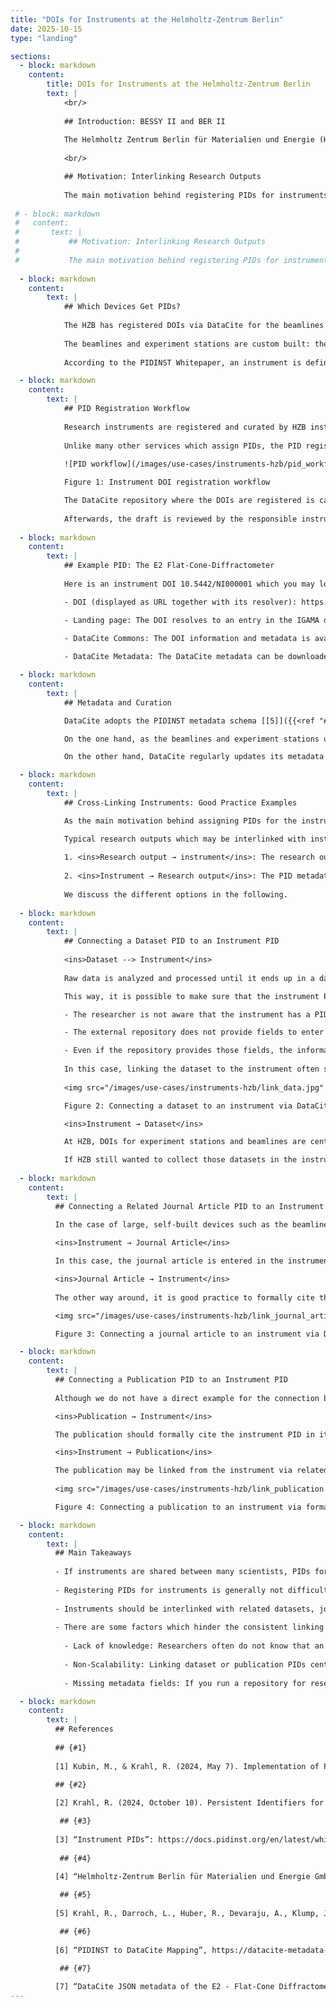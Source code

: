 ```yaml
---
title: "DOIs for Instruments at the Helmholtz-Zentrum Berlin"
date: 2025-10-15
type: "landing"

sections:
  - block: markdown
    content:
        title: DOIs for Instruments at the Helmholtz-Zentrum Berlin
        text: |
            <br/>          
  
            ## Introduction: BESSY II and BER II
            
            The Helmholtz Zentrum Berlin für Materialien und Energie (HZB) operates the BESSY II synchrotron radiation source and, until the end of 2019, did operate the BER II neutron source.  BESSY II is a third-generation synchrotron radiation source that produces extremely bright X-ray light which is fed through beamlines to experiment stations, where researchers use it for their experiments. The radiation is directed onto a sample, resulting in measurements which can be used to examine the sample. BER II had a reactor as a neutron source. Neutrons were generated as a chain reaction within the reactor. Some of them were led into beamlines and could be used to examine samples at experiment stations.
        
            <br/>

            ## Motivation: Interlinking Research Outputs
            
            The main motivation behind registering PIDs for instruments is to improve the interlinking of research outputs. Linking a dataset to the instrument that generated it provides more detailed provenance information for the dataset. For instance, the instrument PID could contain or reference specific technical details about the instrument that are pertinent to the dataset generation, thereby enhancing the FAIRness of the research data. Furthermore, interlinking datasets and instruments makes it easier to track an instrument's scientific output, or to find other datasets generated by the same instrument [[1]]({{<ref "#1" >}}).
        
 # - block: markdown
 #   content:
 #       text: |
 #           ## Motivation: Interlinking Research Outputs
 #           
 #           The main motivation behind registering PIDs for instruments is to improve the interlinking of research outputs. Linking a dataset to the instrument that generated it provides more detailed provenance information for the dataset. For instance, the instrument PID could contain or reference specific technical details about the instrument that are pertinent to the dataset generation, thereby enhancing the FAIRness of the research data. Furthermore, interlinking datasets and instruments makes it easier to track an instrument's scientific output, or to find other datasets generated by the same instrument [[1]]({{<ref "#1" >}}).
            
  - block: markdown
    content:
        text: |
            ## Which Devices Get PIDs?
          
            The HZB has registered DOIs via DataCite for the beamlines of BER II and the beamlines and experiment stations of BESSY II. In the case of BESSY II, the process of registering DOIs for all beamlines and experiment stations has started but is not yet complete, simply due to staffing capacity issues. Currently, there are 24 instrument DOIs already registered, including 15 beamlines of BER II, 5 beamlines of BESSY II and 4 experiment stations of BESSY II. As there are a total of approximately 45 beamlines and 60 experiment stations at BESSY II, more DOIs are planned to be registered at a later stage.
            
            The beamlines and experiment stations are custom built: they are one of a kind and there is no external manufacturer or model. They may contain off-the-shelf components, though. It takes the combination of a beamline and an experimental station to conduct a measurement. In the case of BER II, the beamlines and experiment stations were permanently connected to each other and considered as a single instrument. For BESSY II, some experiment stations are fixedly attached to a beamline, some stations may be moved between beamlines. Hence, DOIs are separately assigned to beamlines and experiment stations such that two DOIs together can uniquely identify the experimental environment [[2]]({{<ref "#2" >}}).             
            
            According to the PIDINST Whitepaper, an instrument is defined as a “device used for making measurements, alone or in conjunction with one or more supplementary devices” [[3]]({{<ref "#3" >}}). Strictly speaking, the beamlines themselves are not recording any measurements. However, they are part of the overall experimental setup and thus also assigned DOIs for practicality.

  - block: markdown
    content:
        text: |
            ## PID Registration Workflow
          
            Research instruments are registered and curated by HZB instrument scientists within the HZB instrument database IGAMA. Instruments in this database are assigned a DataCite DOI as needed. The main motivation for assigning DOIs is to interlink research outputs, whereas the database's main purpose is to allow users to find technical information about the instrument and to apply for experimental time. 
          
            Unlike many other services which assign PIDs, the PID registration for instruments at HZB is carried out centrally by a single employee, in consultation with the library and the scientists responsible for the instruments. It is very important to centrally coordinate the registration of instruments which are often reused by various researchers. Otherwise, if researchers were encouraged to assign PIDs to used instruments themselves, one instrument could end up with lots of different PIDs.
          
            ![PID workflow](/images/use-cases/instruments-hzb/pid_workflow.jpg)

            Figure 1: Instrument DOI registration workflow

            The DataCite repository where the DOIs are registered is called “Helmholtz-Zentrum Berlin für Materialien und Energie GmbH” [[4]]({{<ref "#4" >}}) and is part of the TIB consortium at DataCite. Registration of DOIs is carried out via the DataCite REST API. There is no direct integration between IGAMA and DataCite. In particular, no script runs to automatically extract PID metadata from the database to fill in the DataCite metadata fields. Given the relatively small number of instruments that need to be registered, it is simply not worth the effort to automate this process. Instead, a suggestion for the DataCite DOI metadata is generated manually (based on the metadata of the database entry).
            
            Afterwards, the draft is reviewed by the responsible instrument scientist, who will either accept it or improve the metadata record. Metadata collection and review is the most labour-intensive part of PID registration and is not always easy, but it is important to ensure high-quality metadata. Apart from metadata collection, the entire PID registration process for instruments was considered not complicated.
          
  - block: markdown
    content:
        text: |
            ## Example PID: The E2 Flat-Cone-Diffractometer
          
            Here is an instrument DOI 10.5442/NI000001 which you may look at as an example. The DOI uniquely identifies the “E2 Flat-Cone-Diffractometer”, a beamline which was part of BER II. The DOI has the following components/links:

            - DOI (displayed as URL together with its resolver): https://doi.org/10.5442/NI000001 

            - Landing page: The DOI resolves to an entry in the IGAMA database representing the beamline, available at the URL https://www.helmholtz-berlin.de/pubbin/igama_output?modus=einzel&sprache=en&gid=1698   
            
            - DataCite Commons: The DOI information and metadata is available at https://commons.datacite.org/doi.org/10.5442/NI000001      

            - DataCite Metadata: The DataCite metadata can be downloaded in different formats via the DataCite API. Here, it is in JSON format: https://api.datacite.org/application/vnd.datacite.datacite+json/10.5442/NI000001 

  - block: markdown
    content:
        text: |
            ## Metadata and Curation

            DataCite adopts the PIDINST metadata schema [[5]]({{<ref "#5" >}}). That is, there is a partial mapping from the PIDINST metadata schema to the DataCite metadata schema (for details, see [[6]]({{<ref "#6" >}})). To register an instrument DOI at DataCite, metadata is entered based on the requirements of the PIDINST/DataCite mapping. 

            On the one hand, as the beamlines and experiment stations usually do not change much over time, little metadata curation is necessary. However, if a device is decommissioned, it is good practice to record this in the instrument's DOI metadata (see, for example, the metadata for PID 10.5442/NI000001 [[7]]({{<ref "#7" >}}), where the instrument's availability is given under the dates property). 

            On the other hand, DataCite regularly updates its metadata schema. Schema version 4.5 enhanced the support of instrument PIDs in comparison to schema version 4.4, for example by adding the resourceTypeGeneral “Instrument”. HZB updated their instrument DOIs metadata accordingly.

  - block: markdown
    content:
        text: |
            ## Cross-Linking Instruments: Good Practice Examples

            As the main motivation behind assigning PIDs for the instruments was to interlink the instrument PIDs with corresponding research outputs, we present examples of good practice to show how this is carried out. 

            Typical research outputs which may be interlinked with instrument PIDs are datasets, publications, and journal articles. Theoretically, there would be two ways of how any of these types of research outputs could be linked with an instrument:
          
            1. <ins>Research output → instrument</ins>: The research output contains a reference to the instrument which collected the data (either via citation within the research output, or a link in the PID metadata).
          
            2. <ins>Instrument → Research output</ins>: The PID metadata of the instrument contains a reference to the research output connected to this instrument.
          
            We discuss the different options in the following.  
          
  - block: markdown
    content:
        text: |
            ## Connecting a Dataset PID to an Instrument PID
          
            <ins>Dataset --> Instrument</ins>
          
            Raw data is analyzed and processed until it ends up in a dataset which is ready for publication. Researchers whose publication data are based on raw data recorded at BER II or BESSY II have the possibility to publish their data in collaboration with HZB. In this case, the data are published at the HZB Data Service and receive a DataCite DOI. During the publication process, metadata is curated by HZB staff. As part of the curation process, the link to the instrument DOI is entered into the DOI metadata of the publication dataset.

            This way, it is possible to make sure that the instrument PID is entered into the DOI metadata of the publication data. However, this is an idealized workflow where curation ensures that an instrument PID is entered. Often, datasets are uploaded to external repositories. Then, there might be no clear way how datasets are connected to the PID of the generating instrument because of three reasons:

            - The researcher is not aware that the instrument has a PID which he can use.

            - The external repository does not provide fields to enter an instrument PID.

            - Even if the repository provides those fields, the information entered by the user may not be correctly included into the information that is passed on to DataCite by the system. 
          
            In this case, linking the dataset to the instrument often simply does not work out properly.
 
            <img src="/images/use-cases/instruments-hzb/link_data.jpg" alt="dataset" width="800"/>

            Figure 2: Connecting a dataset to an instrument via DataCite *relatedIdentifiers* (solid line). The dashed line represents the connection from the instrument to the dataset, which is not implemented by the HZB use-case because it does not scale. 

            <ins>Instrument → Dataset</ins>

            At HZB, DOIs for experiment stations and beamlines are centrally registered by HZB staff. As a consequence, researchers cannot directly enter their dataset PIDs into the instrument PID because they don’t have access to it.

            If HZB still wanted to collect those datasets in the instrument PID metadata, they would have to regularly collect all data publications and enter their PIDs into the instrument PID metadata. This approach would be theoretically possible, but in practice, it does not scale: there are simply way too many datasets being collected at any given instrument. Adding all of them as a related identifier to the instrument's PID record would bloat it beyond what is manageable.
 
  - block: markdown
    content:
        text: |
          ## Connecting a Related Journal Article PID to an Instrument PID
          
          In the case of large, self-built devices such as the beamlines and experiment stations at BER II and BESSY II, often, journal articles are written to describe the devices. 

          <ins>Instrument → Journal Article</ins>

          In this case, the journal article is entered in the instrument PID metadata by HZB staff. As there are usually just a few journal articles to describe a device, and these articles are written by HZB instrument scientists, it scales well to enter the single DOI of the journal article into the instrument DOI metadata.

          <ins>Journal Article → Instrument</ins>
          
          The other way around, it is good practice to formally cite the instrument PID from the journal article in the list of references. Since the example PID 10.5542/NI000001 was chronologically registered after the journal article 10.17815/jlsrf-4-110 was written, it was not possible to formally cite the instrument from the journal article. Nonetheless, we have included how such a citation would be realised in Figure 3 for completeness. 

          <img src="/images/use-cases/instruments-hzb/link_journal_article.jpg" alt="journal_article" width="800"/>

          Figure 3: Connecting a journal article to an instrument via DataCite *relatedIdentifiers* and formal citation.   

  - block: markdown
    content:
        text: |
          ## Connecting a Publication PID to an Instrument PID
          
          Although we do not have a direct example for the connection between the instrument and the publication, here is a short explanation how to link a publication to an instrument: 

          <ins>Publication → Instrument</ins>

          The publication should formally cite the instrument PID in its list of references.  

          <ins>Instrument → Publication</ins>

          The publication may be linked from the instrument via relatedIdentifiers. However, there would be the same scalability issue as with the Instrument → Dataset connection above.
          
          <img src="/images/use-cases/instruments-hzb/link_publication.jpg" alt="publication" width="800"/>

          Figure 4: Connecting a publication to an instrument via formal citation (solid line). The dashed line represents the connection from the instrument to the publication. 

  - block: markdown
    content:
        text: |
          ## Main Takeaways
          
          - If instruments are shared between many scientists, PIDs for instruments should be centrally assigned. This avoids PID duplication, and ensures high-quality instrument PID metadata.
          
          - Registering PIDs for instruments is generally not difficult. But the entry and collection of high-quality metadata requires some resources.
          
          - Instruments should be interlinked with related datasets, journal articles, and publications (where appropriate) to increase the FAIRness of research outputs.
          
          - There are some factors which hinder the consistent linking of instruments and research outputs:
          
            - Lack of knowledge: Researchers often do not know that an instrument, which they have used, has a PID which can be linked/cited from their datasets and publications. Make sure that the instrument PID is included into the landing page of the instrument and that a citation suggestion is given. 
          
            - Non-Scalability: Linking dataset or publication PIDs centrally in the instrument PID often does not scale because this would require quite some effort for collecting datasets and publications and updating instrument metadata records. Hence, it becomes even more important to encourage researchers to link their research outputs to the instrument PID.
          
            - Missing metadata fields: If you run a repository for research data, consider supplying a metadata field to the user where he can enter an instrument PID. Make sure that the instrument PID is correctly ingested to DataCite in the backend.

  - block: markdown
    content:
        text: |
          ## References
          
          ## {#1} 
          
          [1] Kubin, M., & Krahl, R. (2024, May 7). Implementation of PIDs for Instruments at HZB. Zenodo. https://doi.org/10.5281/zenodo.11122075 

          ## {#2}
          
          [2] Krahl, R. (2024, October 10). Persistent Identifiers for Instruments at HZB. Persistent Identifiers for Instruments Community Dialogue, Online. DataCite. https://doi.org/10.5281/zenodo.13910902

           ## {#3}
          
          [3] “Instrument PIDs”: https://docs.pidinst.org/en/latest/white-paper/instrument-pids.html (accessed 14.10.2025)
 
           ## {#4}
          
          [4] “Helmholtz-Zentrum Berlin für Materialien und Energie GmbH”, https://commons.datacite.org/repositories/tib.hzb?resource-type=instrument (accessed 14.10.2025)

           ## {#5}
          
          [5] Krahl, R., Darroch, L., Huber, R., Devaraju, A., Klump, J., Habermann, T., Stocker, M., & RDA PIDINST WG Members. (2022). Metadata Schema for the Persistent Identification of Instruments (1.0). Zenodo. https://doi.org/10.15497/RDA00070 

           ## {#6}
          
          [6] “PIDINST to DataCite Mapping”, https://datacite-metadata-schema.readthedocs.io/en/4.6/mappings/pidinst/ (accessed 14.10.2025)

           ## {#7}
          
          [7] “DataCite JSON metadata of the E2 - Flat-Cone Diffractometer”, https://api.datacite.org/application/vnd.datacite.datacite+json/10.5442/NI000001 (accessed 14.10.2025)
---
```

